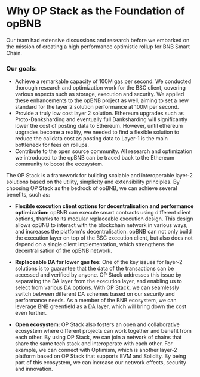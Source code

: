 # Why OP Stack as the Foundation of opBNB

Our team had extensive discussions and research before we embarked on the mission of creating a high performance optimistic rollup for BNB Smart Chain. 

### Our goals:

- Achieve a remarkable capacity of 100M gas per second. We conducted thorough research and optimization work for the BSC client, covering various aspects such as storage, execution and security. We applied these enhancements to the opBNB project as well, aiming to set a new standard for the layer 2 solution performance at 100M per second.
- Provide a truly low cost layer 2 solution. Ethereum upgrades such as Proto-Danksharding and eventually full Danksharding will significantly lower the cost of posting data to Ethereum. However, until ethereum upgrades become a reality, we needed to find a flexible solution to reduce the calldata cost as posting data to Layer-1 is the main bottleneck for fees on rollups.
- Contribute to the open source community. All research and optimization we introduced to the opBNB can be traced back to the Ethereum community to boost the ecosystem.

The OP Stack is a framework for building scalable and interoperable layer-2 solutions based on the utility, simplicity and extensibility principles. By choosing OP Stack as the bedrock of opBNB, we can achieve several benefits, such as:

- **Flexible execution client options for decentralisation and performance optimization:** opBNB can execute smart contracts using different client options, thanks to its modular replaceable execution design. This design allows opBNB to interact with the blockchain network in various ways, and increases the platform's decentralisation. opBNB can not only build the execution layer on top of the BSC execution client, but also does not depend on a single client implementation, which strengthens the decentralisation of the opBNB network. 

- **Replaceable DA for lower gas fee:** One of the key issues for layer-2 solutions is to guarantee that the data of the transactions can be accessed and verified by anyone. OP Stack addresses this issue by separating the DA layer from the execution layer, and enabling us to select from various DA options. With OP Stack, we can seamlessly switch between different DA schemes based on our security and performance needs. As a member of the BNB ecosystem, we can leverage BNB greenfield as a DA layer, which will bring down the cost even further. 

- **Open ecosystem:** OP Stack also fosters an open and collaborative ecosystem where different projects can work together and benefit from each other. By using OP Stack, we can join a network of chains that share the same tech stack and interoperate with each other. For example, we can connect with Optimism, which is another layer-2 platform based on OP Stack that supports EVM and Solidity. By being part of this ecosystem, we can increase our network effects, security and innovation.

